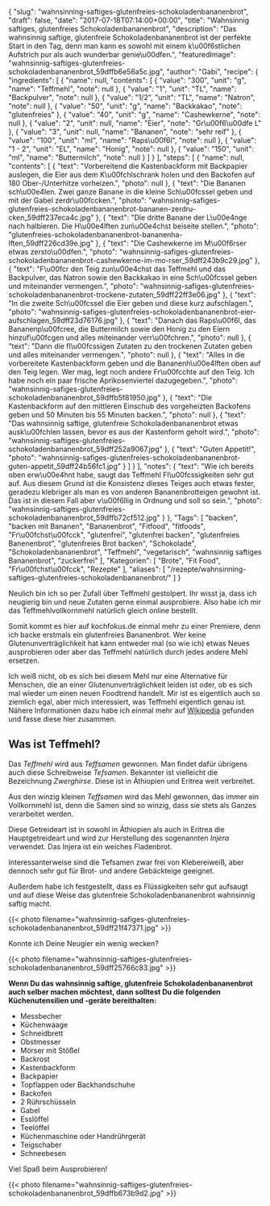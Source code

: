 {
    "slug": "wahnsinning-saftiges-glutenfreies-schokoladenbananenbrot",
    "draft": false,
    "date": "2017-07-18T07:14:00+00:00",
    "title": "Wahnsinnig saftiges, glutenfreies Schokoladenbananenbrot",
    "description": "Das wahnsinnig saftige, glutenfreie Schokoladenbananenbrot ist der perfekte Start in den Tag, denn man kann es sowohl mit einem k\u00f6stlichen Aufstrich pur als auch wunderbar genie\u00dfen.",
    "featuredImage": "wahnsinnig-saftiges-glutenfreies-schokoladenbananenbrot_59dffb6e56a5c.jpg",
    "author": "Gabi",
    "recipe": {
        "ingredients": [
            {
                "name": null,
                "contents": [
                    {
                        "value": "300",
                        "unit": "g",
                        "name": "Teffmehl",
                        "note": null
                    },
                    {
                        "value": "1",
                        "unit": "TL",
                        "name": "Backpulver",
                        "note": null
                    },
                    {
                        "value": "1\/2",
                        "unit": "TL",
                        "name": "Natron",
                        "note": null
                    },
                    {
                        "value": "50",
                        "unit": "g",
                        "name": "Backkakao",
                        "note": "glutenfreies"
                    },
                    {
                        "value": "40",
                        "unit": "g",
                        "name": "Cashewkerne",
                        "note": null
                    },
                    {
                        "value": "2",
                        "unit": null,
                        "name": "Eier",
                        "note": "Gr\u00f6\u00dfe L"
                    },
                    {
                        "value": "3",
                        "unit": null,
                        "name": "Bananen",
                        "note": "sehr reif"
                    },
                    {
                        "value": "100",
                        "unit": "ml",
                        "name": "Raps\u00f6l",
                        "note": null
                    },
                    {
                        "value": "1 - 2",
                        "unit": "EL",
                        "name": "Honig",
                        "note": null
                    },
                    {
                        "value": "150",
                        "unit": "ml",
                        "name": "Buttermilch",
                        "note": null
                    }
                ]
            }
        ],
        "steps": [
            {
                "name": null,
                "contents": [
                    {
                        "text": "Vorbereitend die Kastenbackform mit Backpapier auslegen, die Eier aus dem K\u00fchlschrank holen und den Backofen auf 180 Ober-\/Unterhitze vorheizen.",
                        "photo": null
                    },
                    {
                        "text": "Die Bananen sch\u00e4len. Zwei ganze Banane in die kleine Sch\u00fcssel geben und mit der Gabel zerdr\u00fccken.",
                        "photo": "wahnsinnig-safiges-glutenfreies-schokoladenbananenbrot-bananen-zerdru-cken_59dff237eca4c.jpg"
                    },
                    {
                        "text": "Die dritte Banane der L\u00e4nge nach halbieren. Die H\u00e4lften zun\u00e4chst beiseite stellen.",
                        "photo": "glutenfreies-schokoladenbananenbrot-bananenha-lften_59dff226cd39e.jpg"
                    },
                    {
                        "text": "Die Cashewkerne im M\u00f6rser etwas zersto\u00dfen.",
                        "photo": "wahnsinnig-safiges-glutenfreies-schokoladenbananenbrot-cashewkerne-im-mo-rser_59dff243b9c29.jpg"
                    },
                    {
                        "text": "F\u00fcr den Teig zun\u00e4chst das Teffmehl und das Backpulver, das Natron sowie den Backkakao in eine Sch\u00fcssel geben und miteinander vermengen.",
                        "photo": "wahnsinnig-safiges-glutenfreies-schokoladenbananenbrot-trockene-zutaten_59dff22ff3e06.jpg"
                    },
                    {
                        "text": "In die zweite Sch\u00fcssel die Eier geben und diese kurz aufschlagen.",
                        "photo": "wahnsinnig-safiges-glutenfreies-schokoladenbananenbrot-eier-aufschlagen_59dff23d76176.jpg"
                    },
                    {
                        "text": "Danach das Raps\u00f6l, das Bananenp\u00fcree, die Buttermilch sowie den Honig zu den Eiern hinzuf\u00fcgen und alles miteinander verr\u00fchren.",
                        "photo": null
                    },
                    {
                        "text": "Dann die fl\u00fcssigen Zutaten zu den trockenen Zutaten geben und alles miteinander vermengen.",
                        "photo": null
                    },
                    {
                        "text": "Alles in die vorbereitete Kastenbackform geben und die Bananenh\u00e4lften oben auf den Teig legen. Wer mag, legt noch andere Fr\u00fcchte auf den Teig. Ich habe noch ein paar frische Aprikosenviertel dazugegeben.",
                        "photo": "wahnsinnig-safiges-glutenfreies-schokoladenbananenbrot_59dffb5f81950.jpg"
                    },
                    {
                        "text": "Die Kastenbackform auf den mittleren Einschub des vorgeheizten Backofens geben und 50 Minuten bis 55 Minuten backen.",
                        "photo": null
                    },
                    {
                        "text": "Das wahnsinnig saftige, glutenfreie Schokoladenbananenbrot etwas ausk\u00fchlen lassen, bevor es aus der Kastenform geholt wird.",
                        "photo": "wahnsinnig-saftiges-glutenfreies-schokoladenbananenbrot_59dff252a9067.jpg"
                    },
                    {
                        "text": "Guten Appetit!",
                        "photo": "wahnsinnig-safiges-glutenfreies-schokoladenbananenbrot-guten-appetit_59dff24b56fc1.jpg"
                    }
                ]
            }
        ],
        "notes": {
            "text": "Wie ich bereits oben erw\u00e4hnt habe, saugt das Teffmehl Fl\u00fcssigkeiten sehr gut auf. Aus diesem Grund ist die Konsistenz dieses Teiges auch etwas fester, geradezu klebriger als man es von anderen Bananenbrotteigen gewohnt ist. Das ist in diesem Fall aber v\u00f6llig in Ordnung und soll so sein.",
            "photo": "wahnsinnig-saftiges-glutenfreies-schokoladenbananenbrot_59dffb72cf512.jpg"
        }
    },
    "Tags": [
        "backen",
        "backen mit Bananen",
        "Bananenbrot",
        "Fitfood",
        "fitfoods",
        "Fr\u00fchst\u00fcck",
        "glutenfrei",
        "glutenfrei backen",
        "glutenfreies Banenenbrot",
        "glutenfreies Brot backen",
        "Schokolade",
        "Schokoladenbananenbrot",
        "Teffmehl",
        "vegetarisch",
        "wahnsinnig saftiges Bananenbrot",
        "zuckerfrei"
    ],
    "Kategorien": [
        "Brote",
        "Fit Food",
        "Fr\u00fchst\u00fcck",
        "Rezepte"
    ],
    "aliases": [
        "\/rezepte\/wahnsinning-saftiges-glutenfreies-schokoladenbananenbrot\/"
    ]
}

Neulich bin ich so per Zufall über Teffmehl gestolpert. Ihr wisst ja, dass ich neugierig bin und neue Zutaten gerne einmal ausprobiere. Also habe ich mir das Teffmehlvollkornmehl natürlich gleich online bestellt.

Somit kommt es hier auf kochfokus.de einmal mehr zu einer Premiere, denn ich backe erstmals ein glutenfreies Bananenbrot. Wer keine Glutenunverträglichkeit hat kann entweder mal (so wie ich) etwas Neues ausprobieren oder aber das Teffmehl natürlich durch jedes andere Mehl ersetzen.

Ich weiß nicht, ob es sich bei diesem Mehl nur eine Alternative für Menschen, die an einer Glutenunverträglichkeit leiden ist oder, ob es sich mal wieder um einen neuen Foodtrend handelt. Mir ist es eigentlich auch so ziemlich egal, aber mich interessiert, was Teffmehl eigentlich genau ist. Nähere Informationen dazu habe ich einmal mehr auf [Wikipedia][1] gefunden und fasse diese hier zusammen.

## Was ist Teffmehl?

Das _Teffmehl_ wird aus _Teffsamen_ gewonnen. Man findet dafür übrigens auch diese Schreibweise _Tefsamen_. Bekannter ist vielleicht die Bezeichnung _Zwerghirse_. Diese ist in Äthiopien und Eritrea weit verbreitet.

Aus den winzig kleinen _Teffsamen_ wird das Mehl gewonnen, das immer ein Vollkornmehl ist, denn die Samen sind so winzig, dass sie stets als Ganzes verarbeitet werden.

Diese Getreideart ist in sowohl in Äthiopien als auch in Eritrea die Hauptgetreideart und wird zur Herstellung des sogenannten _Injera_ verwendet. Das Injera ist ein weiches Fladenbrot.

Interessanterweise sind die Tefsamen zwar frei von Klebereiweiß, aber dennoch sehr gut für Brot- und andere Gebäckteige geeignet.

Außerdem habe ich festgestellt, dass es Flüssigkeiten sehr gut aufsaugt und auf diese Weise das glutenfreie Schokoladenbananenbrot wahnsinnig saftig macht.

 {{< photo filename="wahnsinnig-safiges-glutenfreies-schokoladenbananenbrot_59dff21f47371.jpg" >}}

Konnte ich Deine Neugier ein wenig wecken?

{{< photo filename="wahnsinnig-saftiges-glutenfreies-schokoladenbananenbrot_59dff25766c83.jpg" >}}

**Wenn Du das wahnsinnig saftige, glutenfreie Schokoladenbananenbrot auch selber machen möchtest, dann solltest Du die folgenden Küchenutensilien und -geräte bereithalten:**

 * Messbecher
 * Küchenwaage
 * Schneidbrett
 * Obstmesser
 * Mörser mit Stößel
 * Backrost
 * Kastenbackform
 * Backpapier
 * Topflappen oder Backhandschuhe
 * Backofen
 * 2 Rührschüsseln
 * Gabel
 * Esslöffel
 * Teelöffel
 * Küchenmaschine oder Handrührgerät
 * Teigschaber
 * Schneebesen

Viel Spaß beim Ausprobieren!

{{< photo filename="wahnsinnig-saftiges-glutenfreies-schokoladenbananenbrot_59dffb673b9d2.jpg" >}}

 [1]: https://de.wikipedia.org/wiki/Teff
